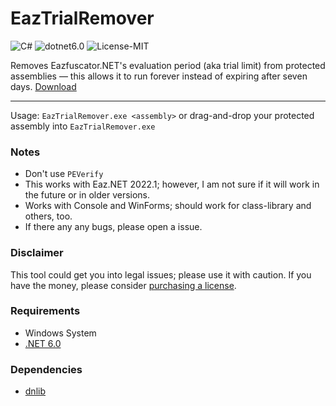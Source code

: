 # EazTrialRemover
![C#](https://img.shields.io/badge/c%23-%23239120.svg?style=for-the-badge&logo=c-sharp&logoColor=white)
![dotnet6.0](https://img.shields.io/badge/.NET-6.0-blue?style=for-the-badge)
![License-MIT](https://img.shields.io/badge/License-MIT-Green?style=for-the-badge)

Removes Eazfuscator.NET's evaluation period (aka trial limit) from protected assemblies — this allows it to run forever instead of expiring after seven days. [Download](https://github.com/Plot1337/EazTrialRemover/releases)

---

Usage: `EazTrialRemover.exe <assembly>` or drag-and-drop your protected assembly into `EazTrialRemover.exe`

### Notes
- Don't use `PEVerify`
- This works with Eaz.NET 2022.1; however, I am not sure if it will work in the future or in older versions.
- Works with Console and WinForms; should work for class-library and others, too.
- If there any any bugs, please open a issue.

### Disclaimer
This tool could get you into legal issues; please use it with caution. If you have the money, please consider [purchasing a license](https://www.gapotchenko.com/eazfuscator.net/purchase).

### Requirements
- Windows System
- [.NET 6.0](https://dotnet.microsoft.com/en-us/download/dotnet/6.0)

### Dependencies
- [dnlib](https://github.com/0xd4d/dnlib)
